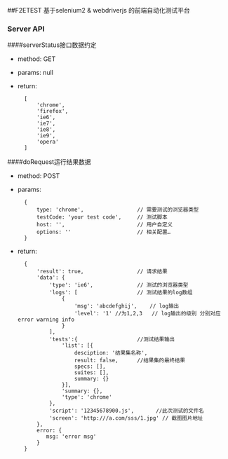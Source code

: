 ##F2ETEST 基于selenium2 & webdriverjs 的前端自动化测试平台

### Server API

####serverStatus接口数据约定

* method: GET
* params: null
* return:
	
		[
        	'chrome',
        	'firefox',
        	'ie6',
        	'ie7',
        	'ie8',
        	'ie9',
        	'opera'
        ]
        

####doRequest运行结果数据

* method: POST
* params: 

		{
			type: 'chrome',					// 需要测试的浏览器类型
			testCode: 'your test code',		// 测试脚本
			host: '',                       // 用户自定义
			options: ''						// 相关配置… 
		}
* return:

    	{
        	'result': true,					// 请求结果
        	'data': {
            	'type': 'ie6',				// 测试的浏览器类型
            	'logs': [					// 测试结果的log数组
                	{
                    	'msg': 'abcdefghij',	// log输出
                    	'level': '1' //为1,2,3	// log输出的级别 分别对应 error warning info
               	 	}
            	],
            	'tests':{                   //测试结果输出
            	    'list': [{
            	        desciption: '结果集名称',
            	        result: false,      //结果集的最终结果
            	        specs: [],
            	        suites: [],
            	        summary: {}
            	    }],
            	    'summary: {},
            	    'type': 'chrome'
            	},
            	'script': '12345678900.js',       //此次测试的文件名
            	'screen': 'http:///a.com/sss/1.jpg'	// 截图图片地址
        	},
        	error: {
        	   msg: 'error msg'
        	}
    	}
